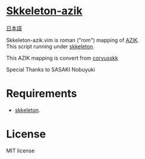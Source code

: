 <meta name="google-site-verification" content="Nctgu7fvw0biilWwBUgl76qGW0aIZgf5HPXl8WALSm0" />

# [Skkeleton-azik](https://github.com/shg-eo/skkeleton-azik)

[日本語](index_jp.md)

Skkeleton-azik.vim is roman ("rom") mapping of [AZIK](http://hp.vector.co.jp/authors/VA002116/azik/azikinfo.htm).  
This script running under [skkeleton](https://github.com/vim-skk/skkeleton).  

This AZIK mapping is convert from [corvusskk](https://github.com/nathancorvussolis/corvusskk)

Special Thanks to SASAKI Nobuyuki

# Requirements
* [skkeleton](https://github.com/vim-skk/skkeleton).

# License
MIT license
